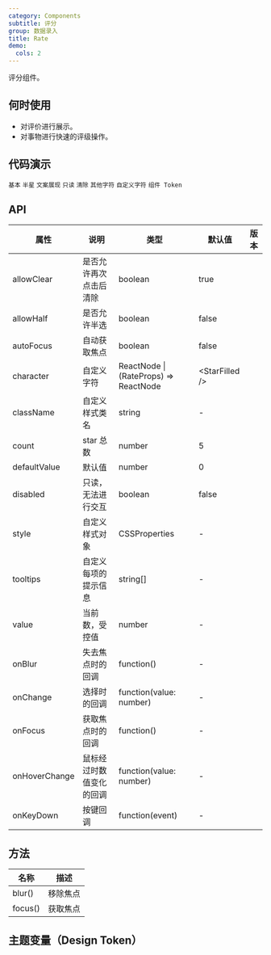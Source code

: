 ```yaml
---
category: Components
subtitle: 评分
group: 数据录入
title: Rate
demo:
  cols: 2
---
```


评分组件。

## 何时使用

- 对评价进行展示。
- 对事物进行快速的评级操作。

## 代码演示

<!-- prettier-ignore -->
<code src="./demo/basic.tsx">基本</code>
<code src="./demo/half.tsx">半星</code>
<code src="./demo/text.tsx">文案展现</code>
<code src="./demo/disabled.tsx">只读</code>
<code src="./demo/clear.tsx">清除</code>
<code src="./demo/character.tsx">其他字符</code>
<code src="./demo/character-function.tsx">自定义字符</code>
<code src="./demo/component-token.tsx" debug>组件 Token</code>

## API

| 属性 | 说明 | 类型 | 默认值 | 版本 |
| --- | --- | --- | --- | --- |
| allowClear | 是否允许再次点击后清除 | boolean | true |  |
| allowHalf | 是否允许半选 | boolean | false |  |
| autoFocus | 自动获取焦点 | boolean | false |  |
| character | 自定义字符 | ReactNode \| (RateProps) => ReactNode | &lt;StarFilled /> |  |
| className | 自定义样式类名 | string | - |  |
| count | star 总数 | number | 5 |  |
| defaultValue | 默认值 | number | 0 |  |
| disabled | 只读，无法进行交互 | boolean | false |  |
| style | 自定义样式对象 | CSSProperties | - |  |
| tooltips | 自定义每项的提示信息 | string\[] | - |  |
| value | 当前数，受控值 | number | - |  |
| onBlur | 失去焦点时的回调 | function() | - |  |
| onChange | 选择时的回调 | function(value: number) | - |  |
| onFocus | 获取焦点时的回调 | function() | - |  |
| onHoverChange | 鼠标经过时数值变化的回调 | function(value: number) | - |  |
| onKeyDown | 按键回调 | function(event) | - |  |

## 方法

| 名称    | 描述     |
| ------- | -------- |
| blur()  | 移除焦点 |
| focus() | 获取焦点 |

## 主题变量（Design Token）

<ComponentTokenTable component="Rate"></ComponentTokenTable>
